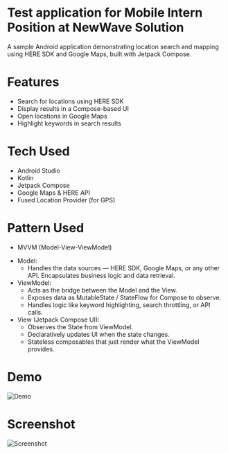 # Test application for Mobile Intern Position at NewWave Solution 
A sample Android application demonstrating location search and mapping using HERE SDK and Google Maps, built with Jetpack Compose.

# Features
- Search for locations using HERE SDK
- Display results in a Compose-based UI
- Open locations in Google Maps
- Highlight keywords in search results

# Tech Used
- Android Studio
- Kotlin
- Jetpack Compose
- Google Maps & HERE API
- Fused Location Provider (for GPS)

# Pattern Used
- MVVM (Model-View-ViewModel)
* Model:
  - Handles the data sources — HERE SDK, Google Maps, or any other API. Encapsulates business logic and data retrieval.
* ViewModel:
  - Acts as the bridge between the Model and the View.
  - Exposes data as MutableState / StateFlow for Compose to observe.
  - Handles logic like keyword highlighting, search throttling, or API calls.
* View (Jetpack Compose UI):
  - Observes the State from ViewModel.
  - Declaratively updates UI when the state changes.
  - Stateless composables that just render what the ViewModel provides.

# Demo
![Demo](https://drive.google.com/file/d/14gakCtmygbW6ZTf3MlNpLe4vFuopK1US/view?usp=drive_link)

# Screenshot
![Screenshot](https://drive.google.com/file/d/1FFlmCBCj7uroRvrzHROtOzdoOKl6c1Gn/view?usp=sharing)
